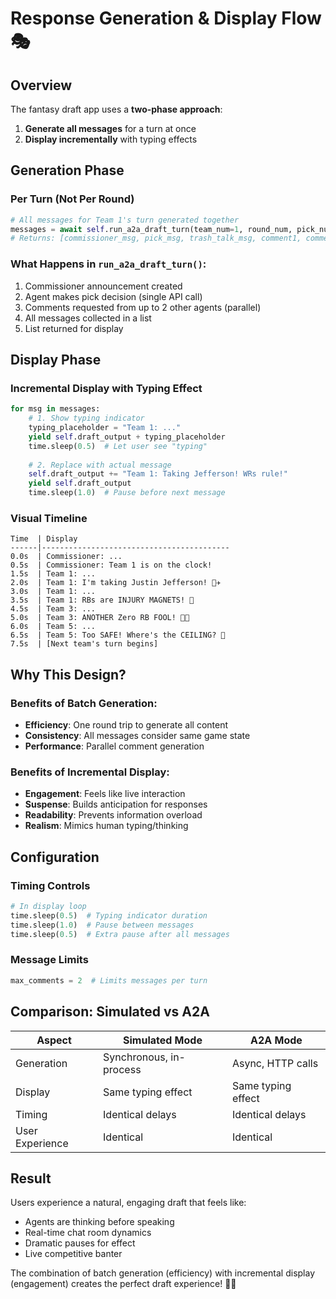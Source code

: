 # Response Generation & Display Flow 🎭

## Overview

The fantasy draft app uses a **two-phase approach**: 
1. **Generate all messages** for a turn at once
2. **Display incrementally** with typing effects

## Generation Phase

### Per Turn (Not Per Round)
```python
# All messages for Team 1's turn generated together
messages = await self.run_a2a_draft_turn(team_num=1, round_num, pick_num)
# Returns: [commissioner_msg, pick_msg, trash_talk_msg, comment1, comment2]
```

### What Happens in `run_a2a_draft_turn()`:
1. Commissioner announcement created
2. Agent makes pick decision (single API call)
3. Comments requested from up to 2 other agents (parallel)
4. All messages collected in a list
5. List returned for display

## Display Phase

### Incremental Display with Typing Effect
```python
for msg in messages:
    # 1. Show typing indicator
    typing_placeholder = "Team 1: ..."
    yield self.draft_output + typing_placeholder
    time.sleep(0.5)  # Let user see "typing"
    
    # 2. Replace with actual message
    self.draft_output += "Team 1: Taking Jefferson! WRs rule!"
    yield self.draft_output
    time.sleep(1.0)  # Pause before next message
```

### Visual Timeline

```
Time  | Display
------|------------------------------------------
0.0s  | Commissioner: ...
0.5s  | Commissioner: Team 1 is on the clock!
1.5s  | Team 1: ...
2.0s  | Team 1: I'm taking Justin Jefferson! 💨✈️
3.0s  | Team 1: ...
3.5s  | Team 1: RBs are INJURY MAGNETS! 🏥
4.5s  | Team 3: ...
5.0s  | Team 3: ANOTHER Zero RB FOOL! 🚜💥
6.0s  | Team 5: ...
6.5s  | Team 5: Too SAFE! Where's the CEILING? 🎰
7.5s  | [Next team's turn begins]
```

## Why This Design?

### Benefits of Batch Generation:
- **Efficiency**: One round trip to generate all content
- **Consistency**: All messages consider same game state
- **Performance**: Parallel comment generation

### Benefits of Incremental Display:
- **Engagement**: Feels like live interaction
- **Suspense**: Builds anticipation for responses
- **Readability**: Prevents information overload
- **Realism**: Mimics human typing/thinking

## Configuration

### Timing Controls
```python
# In display loop
time.sleep(0.5)  # Typing indicator duration
time.sleep(1.0)  # Pause between messages
time.sleep(0.5)  # Extra pause after all messages
```

### Message Limits
```python
max_comments = 2  # Limits messages per turn
```

## Comparison: Simulated vs A2A

| Aspect | Simulated Mode | A2A Mode |
|--------|---------------|----------|
| Generation | Synchronous, in-process | Async, HTTP calls |
| Display | Same typing effect | Same typing effect |
| Timing | Identical delays | Identical delays |
| User Experience | Identical | Identical |

## Result

Users experience a natural, engaging draft that feels like:
- Agents are thinking before speaking
- Real-time chat room dynamics
- Dramatic pauses for effect
- Live competitive banter

The combination of batch generation (efficiency) with incremental display (engagement) creates the perfect draft experience! 🏈✨ 
